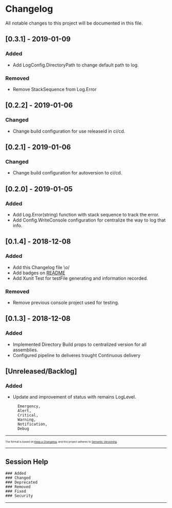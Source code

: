 # Changelog
All notable changes to this project will be documented in this file.

## [0.3.1] - 2019-01-09
### Added
- Add LogConfig.DirectoryPath to change default path to log.
### Removed
- Remove StackSequence from Log.Error

## [0.2.2] - 2019-01-06
### Changed
- Change build configuration for use releaseid in ci/cd.

## [0.2.1] - 2019-01-06
### Changed
- Change build configuration for autoversion to ci/cd.

## [0.2.0] - 2019-01-05
### Added
- Add Log.Error(string) function with stack sequence to track the error.
- Add Config.WriteConsole configuration for centralize the way to log that info.

## [0.1.4] - 2018-12-08
### Added
- Add this Changelog file \o/
- Add badges on [README](https://github.com/ucavalcante/netcore-easy-log/blob/master/README.md)
- Add Xunit Test for testFile generating and information recorded.
### Removed
- Remove previous console project used for testing.

## [0.1.3] - 2018-12-08
### Added
- Implemented Directory Build props to centralized version for all assemblies.
- Configured pipeline to deliveres trought Continuous delivery

## [Unreleased/Backlog]
### Added
- Update and improvement of status with remains LogLevel.

        Emergency,
        Alert,
        Critical,
        Warning,
        Notification,
        Debug
---

<sub><sub><sub>The format is based on [Keep a Changelog](https://keepachangelog.com/en/1.0.0/),
and this project adheres to [Semantic Versioning](https://semver.org/spec/v2.0.0.html).

---
## Session Help
    ### Added
    ### Changed
    ### Deprecated
    ### Removed
    ### Fixed
    ### Security

---


